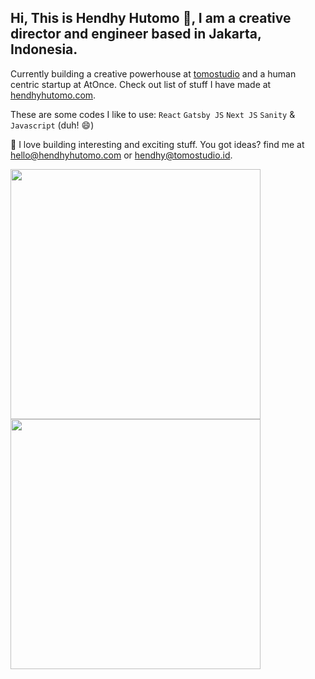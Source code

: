 ## Hi, This is Hendhy Hutomo 👋, I am a creative director and engineer based in Jakarta, Indonesia.

Currently building a creative powerhouse at [tomostudio](https://github.com/tomostudio/) and a human centric startup at AtOnce.
Check out list of stuff I have made at [hendhyhutomo.com](https://hendhyhutomo.com).

These are some codes I like to use:
`React` `Gatsby JS` `Next JS` `Sanity` & `Javascript` (duh! 😄) 

💬 I love building interesting and exciting stuff. You got ideas? find me at [hello@hendhyhutomo.com](hello@hendhyhutomo.com) or [hendhy@tomostudio.id](hendhy@tomostudio.id).



<p align = "left">
  <img src = "https://github-readme-stats.vercel.app/api?username=hendhyhutomo&show_icons=true&theme=bear" width = 400>
  <img src = "https://github-readme-streak-stats.herokuapp.com?user=hendhyhutomo&theme=dark&hide_border=true" width = 400>
</p>
